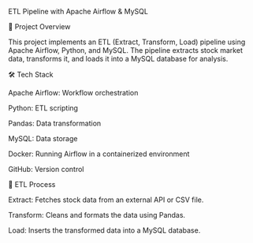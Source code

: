 ETL Pipeline with Apache Airflow & MySQL

📌 Project Overview

This project implements an ETL (Extract, Transform, Load) pipeline using Apache Airflow, Python, and MySQL. The pipeline extracts stock market data, transforms it, and loads it into a MySQL database for analysis.

🛠 Tech Stack

Apache Airflow: Workflow orchestration

Python: ETL scripting

Pandas: Data transformation

MySQL: Data storage

Docker: Running Airflow in a containerized environment

GitHub: Version control


🔄 ETL Process

Extract: Fetches stock data from an external API or CSV file.

Transform: Cleans and formats the data using Pandas.

Load: Inserts the transformed data into a MySQL database.
